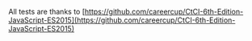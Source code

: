 All tests are thanks to [https://github.com/careercup/CtCI-6th-Edition-JavaScript-ES2015](https://github.com/careercup/CtCI-6th-Edition-JavaScript-ES2015)
